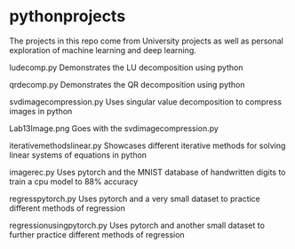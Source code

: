 # pythonprojects
The projects in this repo come from University projects as well as personal exploration of machine learning and deep learning.

ludecomp.py
Demonstrates the LU decomposition using python

qrdecomp.py 
Demonstrates the QR decomposition using python

svdimagecompression.py
Uses singular value decomposition to compress images in python

Lab13Image.png
Goes with the svdimagecompression.py

iterativemethodslinear.py
Showcases different iterative methods for solving linear systems of equations in python

imagerec.py
Uses pytorch and the MNIST database of handwritten digits to train a cpu model to 88% accuracy

regresspytorch.py
Uses pytorch and a very small dataset to practice different methods of regression

regressionusingpytorch.py
Uses pytorch and another small dataset to further practice different methods of regression 

